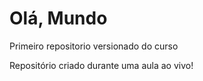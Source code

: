 # Olá, Mundo
 Primeiro repositorio versionado do curso

 Repositório criado durante uma aula ao vivo!
